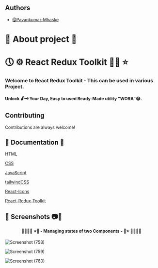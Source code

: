 ## Authors

- [@Pavankumar-Mhaske](https://github.com/Pavankumar-Mhaske)

# 🚀 About project 💖

# 🕔 ⚙ React Redux Toolkit ✌🏻 ⭐

### Welcome to React Redux Toolkit - This can be used in various Project.

#### Unlock 🔓🗝 Your Day, Easy to used Ready-Made utility "WORA"😂.

## Contributing

Contributions are always welcome!

## 📃 Documentation 📄

[HTML](https://developer.mozilla.org/en-US/docs/Web/HTML)

[CSS](https://developer.mozilla.org/en-US/docs/Web/CSS)

[JavaScript](https://developer.mozilla.org/en-US/docs/Web/JavaScript)

[tailwindCSS](https://tailwindcss.com/)

[React-Icons](https://react-icons.github.io/react-icons)

[React-Redux-Toolkit](https://redux-toolkit.js.org/)

## 📸 Screenshots 📷🎥

<p align="center">
  <b> 🌴🎄🌳🌲 ⭐💖 - Managing states of two Components - 💖⭐ 🌲🌳🎄🌴 </b>
</p>

![Screenshot (758)](https://github.com/Pavankumar-Mhaske/React-Redux-Toolkit/assets/104865937/8d061748-31e2-44c2-824d-f97562bf2a4a)

![Screenshot (759)](https://github.com/Pavankumar-Mhaske/React-Redux-Toolkit/assets/104865937/691bdb55-230d-49b6-9b58-7cae6cb0dbb9)

![Screenshot (760)](https://github.com/Pavankumar-Mhaske/React-Redux-Toolkit/assets/104865937/09a5a210-1989-45ad-9c98-3c65ace8499a)

